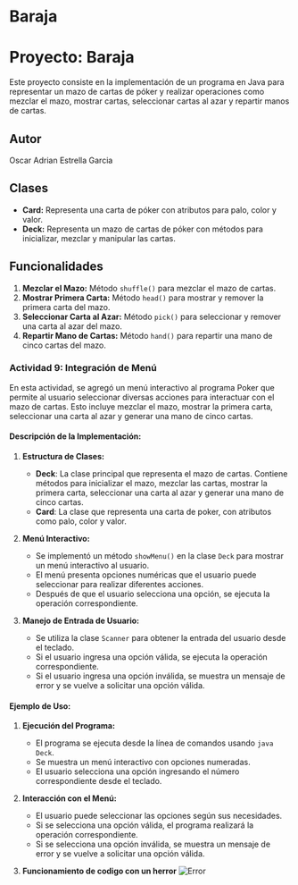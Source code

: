 # Baraja
# Proyecto: Baraja

Este proyecto consiste en la implementación de un programa en Java para representar un mazo de cartas de póker y realizar operaciones como mezclar el mazo, mostrar cartas, seleccionar cartas al azar y repartir manos de cartas.

## Autor
Oscar Adrian Estrella Garcia

## Clases
- **Card:** Representa una carta de póker con atributos para palo, color y valor.
- **Deck:** Representa un mazo de cartas de póker con métodos para inicializar, mezclar y manipular las cartas.

## Funcionalidades
1. **Mezclar el Mazo:** Método `shuffle()` para mezclar el mazo de cartas.
2. **Mostrar Primera Carta:** Método `head()` para mostrar y remover la primera carta del mazo.
3. **Seleccionar Carta al Azar:** Método `pick()` para seleccionar y remover una carta al azar del mazo.
4. **Repartir Mano de Cartas:** Método `hand()` para repartir una mano de cinco cartas del mazo.

### Actividad 9: Integración de Menú 

En esta actividad, se agregó un menú interactivo al programa Poker que permite al usuario seleccionar diversas acciones para interactuar con el mazo de cartas. Esto incluye mezclar el mazo, mostrar la primera carta, seleccionar una carta al azar y generar una mano de cinco cartas.

#### Descripción de la Implementación:

1. **Estructura de Clases:**
   - **Deck**: La clase principal que representa el mazo de cartas. Contiene métodos para inicializar el mazo, mezclar las cartas, mostrar la primera carta, seleccionar una carta al azar y generar una mano de cinco cartas.
   - **Card**: La clase que representa una carta de poker, con atributos como palo, color y valor.

2. **Menú Interactivo:**
   - Se implementó un método `showMenu()` en la clase `Deck` para mostrar un menú interactivo al usuario.
   - El menú presenta opciones numéricas que el usuario puede seleccionar para realizar diferentes acciones.
   - Después de que el usuario selecciona una opción, se ejecuta la operación correspondiente.

3. **Manejo de Entrada de Usuario:**
   - Se utiliza la clase `Scanner` para obtener la entrada del usuario desde el teclado.
   - Si el usuario ingresa una opción válida, se ejecuta la operación correspondiente.
   - Si el usuario ingresa una opción inválida, se muestra un mensaje de error y se vuelve a solicitar una opción válida.

#### Ejemplo de Uso:

1. **Ejecución del Programa:**
   - El programa se ejecuta desde la línea de comandos usando `java Deck`.
   - Se muestra un menú interactivo con opciones numeradas.
   - El usuario selecciona una opción ingresando el número correspondiente desde el teclado.

2. **Interacción con el Menú:**
   - El usuario puede seleccionar las opciones según sus necesidades.
   - Si se selecciona una opción válida, el programa realizará la operación correspondiente.
   - Si se selecciona una opción inválida, se muestra un mensaje de error y se vuelve a solicitar una opción válida.
     
3. **Funcionamiento de codigo con un herror**
   ![Error](https://github.com/ELProtoV/Baraja/blob/main/a.png)

